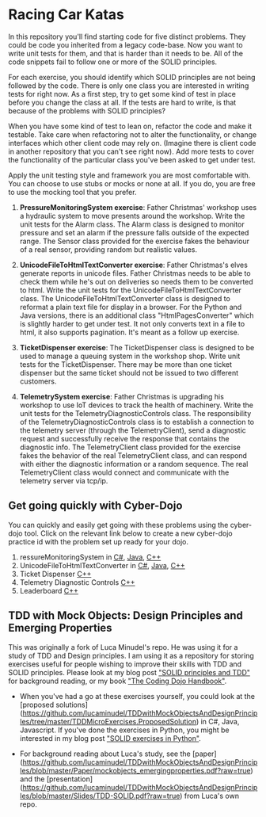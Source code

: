 Racing Car Katas
=================

In this repository you'll find starting code for five distinct problems. They could be code you inherited from a legacy code-base. Now you want to write unit tests for them, and that is harder than it needs to be. All of the code snippets fail to follow one or more of the SOLID principles.

For each exercise, you should identify which SOLID principles are not being followed by the code. There is only one class you are interested in writing tests for right now. As a first step, try to get some kind of test in place before you change the class at all. If the tests are hard to write, is that because of the problems with SOLID principles?

When you have some kind of test to lean on, refactor the code and make it testable. Take care when refactoring not to alter the functionality, or change interfaces which other client code may rely on. (Imagine there is client code in another repository that you can't see right now). Add more tests to cover the functionality of the particular class you've been asked to get under test.

Apply the unit testing style and framework you are most comfortable with. You can choose to use stubs or mocks or none at all. If you do, you are free to use the mocking tool that you prefer.

1. **PressureMonitoringSystem exercise**: Father Christmas' workshop uses a hydraulic system to move presents around the workshop. Write the unit tests for the Alarm class. The Alarm class is designed to monitor pressure and set an alarm if the pressure falls outside of the expected range. The Sensor class provided for the exercise fakes the behaviour of a real sensor, providing random but realistic values.

2. **UnicodeFileToHtmlTextConverter exercise**: Father Christmas's elves generate reports in unicode files. Father Christmas needs to be able to check them while he's out on deliveries so needs them to be converted to html. Write the unit tests for the UnicodeFileToHtmlTextConverter class. The UnicodeFileToHtmlTextConverter class is designed to reformat a plain text file for display in a browser. For the Python and Java versions, there is an additional class "HtmlPagesConverter" which is slightly harder to get under test. It not only converts text in a file to html, it also supports pagination. It's meant as a follow up exercise.

3. **TicketDispenser exercise**: The TicketDispenser class is designed to be used to manage a queuing system in the workshop shop. Write unit tests for the TicketDispenser. There may be more than one ticket dispenser but the same ticket should not be issued to two different customers.

4. **TelemetrySystem exercise**: Father Christmas is upgrading his workshop to use IoT devices to track the health of machinery. Write the unit tests for the TelemetryDiagnosticControls class. The responsibility of the TelemetryDiagnosticControls class is to establish a connection to the telemetry server (through the TelemetryClient), send a diagnostic request and successfully receive the response that contains the diagnostic info. The TelemetryClient class provided for the exercise fakes the behavior of the real TelemetryClient class, and can respond with either the diagnostic information or a random sequence. The real TelemetryClient class would connect and communicate with the telemetry server via tcp/ip.

## Get going quickly with Cyber-Dojo

You can quickly and easily get going with these problems using the cyber-dojo tool. Click on the relevant link below
to create a new cyber-dojo practice id with the problem set up ready for your dojo.

1. ressureMonitoringSystem in [C#](http://www.cyber-dojo.org/forker/fork/E21AEC276D?avatar=buffalo&tag=2), [Java](http://www.cyber-dojo.org/forker/fork/140302C80A?avatar=salmon&tag=3), [C++](http://www.cyber-dojo.org/forker/fork/66DE393660?avatar=buffalo&tag=13)
2. UnicodeFileToHtmlTextConverter in [C#](http://www.cyber-dojo.org/forker/fork/01301E5148?avatar=vulture&tag=10), [Java](http://www.cyber-dojo.org/forker/fork/C2D75B3993?avatar=bee&tag=4), [C++](http://www.cyber-dojo.org/forker/fork/AF903B0945?avatar=hyena&tag=8)
3. Ticket Dispenser [C++](http://www.cyber-dojo.org/forker/fork/252D7AA030?avatar=porcupine&tag=7)
4. Telemetry Diagnostic Controls [C++](http://www.cyber-dojo.org/forker/fork/00EE2E79B5?avatar=beetle&tag=7)
5. Leaderboard [C++](http://www.cyber-dojo.org/forker/fork/257BD4C3E4?avatar=butterfly&tag=18)


## TDD with Mock Objects: Design Principles and Emerging Properties

This was originally a fork of Luca Minudel's repo. He was using it for a study of TDD and Design principles. I am using it as a repository for storing exercises useful for people wishing to improve their skills with TDD and SOLID principles. Please look at my blog post ["SOLID principles and TDD"](http://coding-is-like-cooking.info/2012/09/solid-principles-and-tdd/) for background reading, or my book ["The Coding Dojo Handbook"](http://leanpub.com/codingdojohandbook).

- When you've had a go at these exercises yourself, you could look at the [proposed solutions] (https://github.com/lucaminudel/TDDwithMockObjectsAndDesignPrinciples/tree/master/TDDMicroExercises.ProposedSolution) in C#, Java, Javascript. If you've done the exercises in Python, you might be interested in my blog post ["SOLID exercises in Python"](http://coding-is-like-cooking.info/2012/09/solid-exercises-in-python/).

- For background reading about Luca's study, see the [paper] (https://github.com/lucaminudel/TDDwithMockObjectsAndDesignPrinciples/blob/master/Paper/mockobjects_emergingproperties.pdf?raw=true) and the [presentation] (https://github.com/lucaminudel/TDDwithMockObjectsAndDesignPrinciples/blob/master/Slides/TDD-SOLID.pdf?raw=true) from Luca's own repo.

